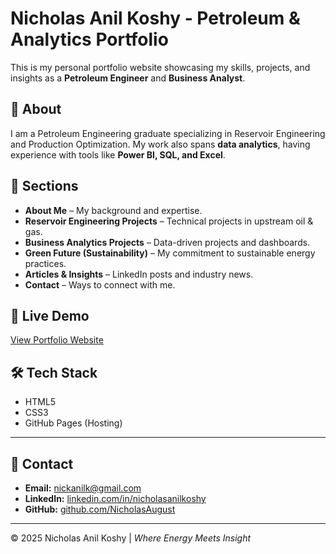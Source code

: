 # Nicholas Anil Koshy - Petroleum & Analytics Portfolio

This is my personal portfolio website showcasing my skills, projects, and insights as a **Petroleum Engineer** and **Business Analyst**.

## 🌟 About
I am a Petroleum Engineering graduate specializing in Reservoir Engineering and Production Optimization. My work also spans **data analytics**, having experience with tools like **Power BI, SQL, and Excel**.

## 📂 Sections
- **About Me** – My background and expertise.
- **Reservoir Engineering Projects** – Technical projects in upstream oil & gas.
- **Business Analytics Projects** – Data-driven projects and dashboards.
- **Green Future (Sustainability)** – My commitment to sustainable energy practices.
- **Articles & Insights** – LinkedIn posts and industry news.
- **Contact** – Ways to connect with me.

## 🚀 Live Demo
[View Portfolio Website](https://yourusername.github.io/your-repo-name/)

## 🛠 Tech Stack
- HTML5
- CSS3
- GitHub Pages (Hosting)
---

## 📧 Contact
- **Email:** nickanilk@gmail.com
- **LinkedIn:** [linkedin.com/in/nicholasanilkoshy](https://linkedin.com/in/nicholasanilkoshy)
- **GitHub:** [github.com/NicholasAugust](https://github.com/NicholasAugust)

---

© 2025 Nicholas Anil Koshy | *Where Energy Meets Insight*
